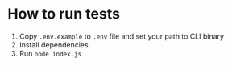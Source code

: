 # How to run tests
1. Copy `.env.example` to `.env` file and set your path to CLI binary
2. Install dependencies
3. Run `node index.js`
